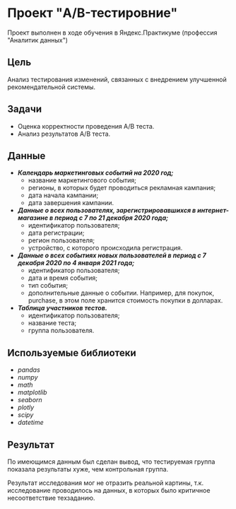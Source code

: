# Проект "A/B-тестировние"
Проект выполнен в ходе обучения в Яндекс.Практикуме (профессия "Аналитик данных") 

## Цель
Анализ тестирования изменений, связанных с внедрением улучшенной рекомендательной системы.

## Задачи
* Оценка корректности проведения А/В теста.
* Анализ результатов А/В теста.

## Данные
* ***Календарь маркетинговых событий на 2020 год;***
    * название маркетингового события;
    * регионы, в которых будет проводиться рекламная кампания;
    * дата начала кампании;
    * дата завершения кампании.
* ***Данные о всех пользователях, зарегистрировавшихся в интернет-магазине в период с 7 по 21 декабря 2020 года;***
    * идентификатор пользователя;
    * дата регистрации;
    * регион пользователя;
    * устройство, с которого происходила регистрация.
* ***Данные о всех событиях новых пользователей в период с 7 декабря 2020 по 4 января 2021 года;***
    * идентификатор пользователя;
    * дата и время события;
    * тип события;
    * дополнительные данные о событии. Например, для покупок, purchase, в этом поле хранится стоимость покупки в долларах.
* ***Таблица участников тестов.***
    * идентификатор пользователя;
    * название теста;
    * группа пользователя.
## Используемые библиотеки
* *pandas*
* *numpy*
* *math*
* *matplotlib*
* *seaborn*
* *plotly*
* *scipy*
* *datetime*
## Результат 
По имеющимся данным был сделан вывод, что тестируемая группа показала результаты хуже, чем контрольная группа.

Результат исследования мог не отразить реальной картины, т.к. исследование проводилось на данных, в которых было критичное несоответствие техзаданию.